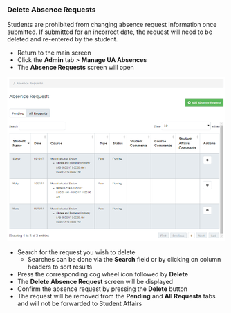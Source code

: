 ###	Delete Absence Requests
Students are prohibited from changing absence request information once submitted.  If submitted for an incorrect date, the request will need to be deleted and re-entered by the student.
* Return to the main screen
* Click the **Admin** tab > **Manage UA Absences**
* The **Absence Requests** screen will open

![Absences Main](./images/AbsencesMain_Coordinator.png)

* Search for the request you wish to delete
  * Searches can be done via the **Search** field or by clicking on column headers to sort results
* Press the corresponding cog wheel icon followed by **Delete**
* The **Delete Absence Request** screen will be displayed
* Confirm the absence request by pressing the **Delete** button
* The request will be removed from the **Pending** and **All Requests** tabs and will not be forwarded to Student Affairs
